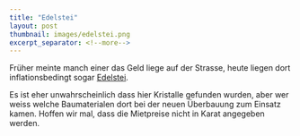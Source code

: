 ```yaml
---
title: "Edelstei"
layout: post
thumbnail: images/edelstei.png
excerpt_separator: <!--more-->
---
```


Früher meinte manch einer das Geld liege auf der Strasse, heute liegen dort inflationsbedingt sogar [Edelstei](https://s.geo.admin.ch/a24500acaa).

Es ist eher unwahrscheinlich dass hier Kristalle gefunden wurden, aber wer weiss welche Baumaterialen dort bei der neuen Überbauung zum Einsatz kamen. Hoffen wir mal, dass die Mietpreise nicht in Karat angegeben werden.